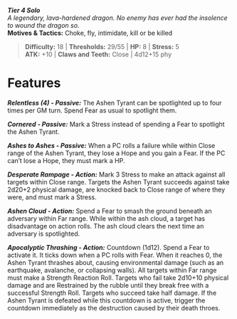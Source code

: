***Tier 4 Solo***  
*A legendary, lava-hardened dragon. No enemy has ever had the insolence to wound the dragon so.*  
**Motives & Tactics:** Choke, fly, intimidate, kill or be killed

> **Difficulty:** 18 | **Thresholds:** 29/55 | **HP:** 8 | **Stress:** 5  
> **ATK:** +10 | **Claws and Teeth:** Close | 4d12+15 phy  

# Features

***Relentless (4) - Passive:*** The Ashen Tyrant can be spotlighted up to four times per GM turn. Spend Fear as usual to spotlight them.

***Cornered - Passive:*** Mark a Stress instead of spending a Fear to spotlight the Ashen Tyrant.

***Ashes to Ashes - Passive:*** When a PC rolls a failure while within Close range of the Ashen Tyrant, they lose a Hope and you gain a Fear. If the PC can’t lose a Hope, they must mark a HP.

***Desperate Rampage - Action:*** Mark 3 Stress to make an attack against all targets within Close range. Targets the Ashen Tyrant succeeds against take 2d20+2 physical damage, are knocked back to Close range of where they were, and must mark a Stress.

***Ashen Cloud - Action:*** Spend a Fear to smash the ground beneath an adversary within Far range. While within the ash cloud, a target has disadvantage on action rolls. The ash cloud clears the next time an adversary is spotlighted.

***Apocalyptic Thrashing - Action:*** Countdown (1d12). Spend a Fear to activate it. It ticks down when a PC rolls with Fear. When it reaches 0, the Ashen Tyrant thrashes about, causing environmental damage (such as an earthquake, avalanche, or collapsing walls). All targets within Far range must make a Strength Reaction Roll. Targets who fail take 2d10+10 physical damage and are Restrained by the rubble until they break free with a successful Strength Roll. Targets who succeed take half damage. If the Ashen Tyrant is defeated while this countdown is active, trigger the countdown immediately as the destruction caused by their death throes.
